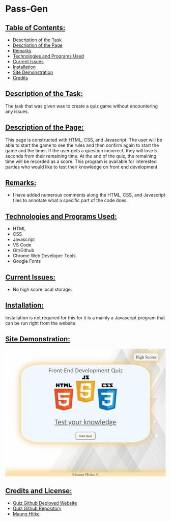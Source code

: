 # Pass-Gen

## <ins> Table of Contents: </ins>

- [Description of the Task](#description-of-the-task)
- [Description of the Page](#description-of-the-page)
- [Remarks](#remarks)
- [Technologies and Programs Used](#technologies-and-programs-used)
- [Current Issues](#current-issues)
- [Installation](#installation)
- [Site Demonstration](#site-demonstration)
- [Credits](#credits)


## <ins> Description of the Task: </ins>

The task that was given was to create a quiz game without encountering any issues.  

## <ins> Description of the Page: </ins>

This page is constructed with HTML, CSS, and Javascript. The user will be able to start the game to see the rules and then confirm again to start the game and the timer. If the user gets a question incorrect, they will lose 5 seconds from their remaining time. At the end of the quiz, the remaining time will be recorded as a score. This program is available for interested parties who would like to test their knowledge on front end development. 

## <ins> Remarks: </ins>

- I have added numerous comments along the HTML, CSS, and Javascript files to annotate what a specific part of the code does.

## <ins> Technologies and Programs Used: </ins>

- HTML
- CSS
- Javascript
- VS Code
- Git/Github
- Chrome Web Developer Tools
- Google Fonts

## <ins> Current Issues: </ins>

- No high score local storage.

## <ins> Installation: </ins>

Installation is not required for this for it is a mainly a Javascript program that can be run right from the website.

## <ins> Site Demonstration: </ins>

![Site Demonstration](./assets/images/site-demonstration.gif)

## <ins> Credits and License: </ins>

- [Quiz Github Deployed Website](https://sfzmango.github.io/HTML-CSS-JS-Quiz/)
- [Quiz Github Repository](https://github.com/Sfzmango/HTML-CSS-JS-Quiz)
- [Maung Htike](https://github.com/Sfzmango)
